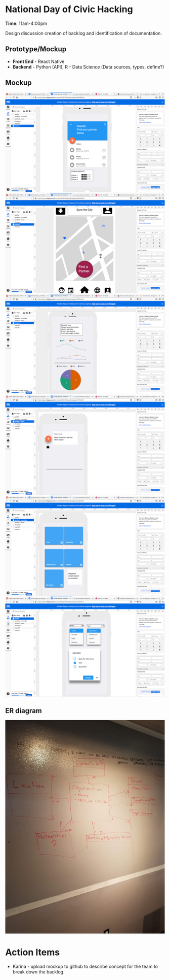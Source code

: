 # National Day of Civic Hacking
**Time**: 11am-4:00pm

Design discussion creation of backlog and identification of documentation.

## Prototype/Mockup
* **Front End** - React Native
* **Backend** - Python (API), R - Data Science (Data sources, types, define?)

## Mockup
![mockup1](/docs/meetings/img/mockup1.png)  
![mockup2](/docs/meetings/img/mockup2.png)  
![mockup3](/docs/meetings/img/mockup3.png)  
![mockup4](/docs/meetings/img/mockup4.png)  
![mockup5](/docs/meetings/img/mockup5.png)  
![mockup6](/docs/meetings/img/mockup6.png)  

## ER diagram
![er_diagram](/docs/meetings/img/whiteboard_er_diagram.jpg)

# Action Items
* Karina - upload mockup to github to describe concept for the team to break down the backlog.

